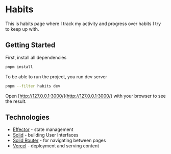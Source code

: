 # Habits

This is habits page where I track my activity and progress over habits I try to keep up with.

## Getting Started

First, install all dependencies

```bash
pnpm install
```

To be able to run the project, you run dev server

```bash
pnpm --filter habits dev
```

Open [http://127.0.0.1:3000/](http://127.0.0.1:3000/) with your browser to see the result.

## Technologies

- [Effector](https://effector.dev/) - state management
- [Solid](https://www.solidjs.com/) - building User Interfaces
- [Solid Router](https://github.com/solidjs/solid-router) - for navigating between pages
- [Vercel](https://vercel.com/) - deployment and serving content
